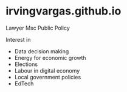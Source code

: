 # irvingvargas.github.io

Lawyer
Msc Public Policy

Interest in
- Data decision making
- Energy for economic growth
- Elections
- Labour in digital economy
- Local government policies
- EdTech
